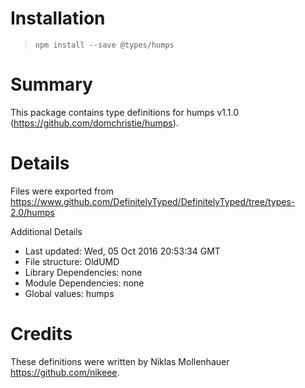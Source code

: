 # Installation
> `npm install --save @types/humps`

# Summary
This package contains type definitions for humps v1.1.0 (https://github.com/domchristie/humps).

# Details
Files were exported from https://www.github.com/DefinitelyTyped/DefinitelyTyped/tree/types-2.0/humps

Additional Details
 * Last updated: Wed, 05 Oct 2016 20:53:34 GMT
 * File structure: OldUMD
 * Library Dependencies: none
 * Module Dependencies: none
 * Global values: humps

# Credits
These definitions were written by Niklas Mollenhauer <https://github.com/nikeee>.
